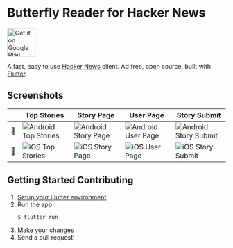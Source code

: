 # Butterfly Reader for Hacker News

<a href='https://play.google.com/store/apps/details?id=io.orleans.hnflutter'><img alt='Get it on Google Play' height='65px' src='https://play.google.com/intl/en_us/badges/images/generic/en_badge_web_generic.png'/></a>

A fast, easy to use [Hacker News](https://news.ycombinator.com) client.
Ad free, open source, built with [Flutter](https://flutter.io).

## Screenshots

&nbsp;|Top Stories|Story Page|User Page|Story Submit
-|-|-|-|-
🤖 | ![Android Top Stories](https://raw.githubusercontent.com/dudeofawesome/hn_flutter/master/screenshots/android/top-stories.png) | ![Android Story Page](https://raw.githubusercontent.com/dudeofawesome/hn_flutter/master/screenshots/android/story-page.png) | ![Android User Page](https://raw.githubusercontent.com/dudeofawesome/hn_flutter/master/screenshots/android/user-page.png) | ![Android Story Submit](https://raw.githubusercontent.com/dudeofawesome/hn_flutter/master/screenshots/android/story-submit.png)
🍏 | ![iOS Top Stories](https://raw.githubusercontent.com/dudeofawesome/hn_flutter/master/screenshots/ios/top-stories.png) | ![iOS Story Page](https://raw.githubusercontent.com/dudeofawesome/hn_flutter/master/screenshots/ios/story-page.png) | ![iOS User Page](https://raw.githubusercontent.com/dudeofawesome/hn_flutter/master/screenshots/ios/user-page.png) | ![iOS Story Submit](https://raw.githubusercontent.com/dudeofawesome/hn_flutter/master/screenshots/ios/story-submit.png)

## Getting Started Contributing

1. [Setup your Flutter environment](https://flutter.io/setup/)
1. Run the app
    ```
    $ flutter run
    ```
1. Make your changes
1. Send a pull request!
